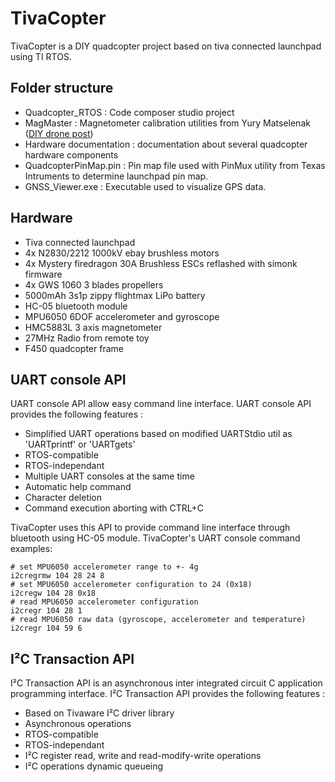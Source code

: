 ﻿TivaCopter
========

TivaCopter is a DIY quadcopter project based on tiva connected launchpad using TI RTOS.

Folder structure
--------

* Quadcopter_RTOS : Code composer studio project
* MagMaster : Magnetometer calibration utilities from Yury Matselenak ([DIY drone post](http://diydrones.com/profiles/blog/show?id=705844%3ABlogPost%3A1676387))
* Hardware documentation : documentation about several quadcopter hardware components
* QuadcopterPinMap.pin : Pin map file used with PinMux utility from Texas Intruments to determine launchpad pin map.
* GNSS_Viewer.exe : Executable used to visualize GPS data.

Hardware
--------

* Tiva connected launchpad
* 4x N2830/2212 1000kV ebay brushless motors
* 4x Mystery firedragon 30A Brushless ESCs reflashed with simonk firmware
* 4x GWS 1060 3 blades propellers
* 5000mAh 3s1p zippy flightmax LiPo battery
* HC-05 bluetooth module
* MPU6050 6DOF accelerometer and gyroscope
* HMC5883L 3 axis magnetometer
* 27MHz Radio from remote toy
* F450 quadcopter frame

UART console API
--------

UART console API allow easy command line interface. UART console API provides the following features :
* Simplified UART operations based on modified UARTStdio util as 'UARTprintf' or 'UARTgets'
* RTOS-compatible
* RTOS-independant
* Multiple UART consoles at the same time
* Automatic help command
* Character deletion
* Command execution aborting with CTRL+C

TivaCopter uses this API to provide command line interface through bluetooth using HC-05 module.
TivaCopter's UART console command examples:

	# set MPU6050 accelerometer range to +- 4g
	i2cregrmw 104 28 24 8
	# set MPU6050 accelerometer configuration to 24 (0x18)
	i2cregw 104 28 0x18
	# read MPU6050 accelerometer configuration
	i2cregr 104 28 1
	# read MPU6050 raw data (gyroscope, accelerometer and temperature)
	i2cregr 104 59 6

I²C Transaction API
--------

I²C Transaction API is an asynchronous inter integrated circuit C application programming interface. I²C Transaction API provides the following features :
* Based on Tivaware I²C driver library
* Asynchronous operations
* RTOS-compatible
* RTOS-independant
* I²C register read, write and read-modify-write operations
* I²C operations dynamic queueing
